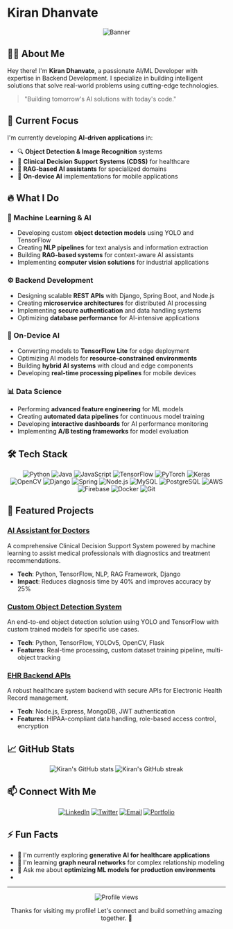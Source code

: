 # Kiran Dhanvate
<div align="center">
  
![Banner](https://img.shields.io/badge/AI%20%7C%20ML%20%7C%20Backend-Developer-blue?style=for-the-badge)

</div>

## 👨‍💻 About Me

Hey there! I'm **Kiran Dhanvate**, a passionate AI/ML Developer with expertise in Backend Development. I specialize in building intelligent solutions that solve real-world problems using cutting-edge technologies.

> "Building tomorrow's AI solutions with today's code."

## 🎯 Current Focus

I'm currently developing **AI-driven applications** in:
- 🔍 **Object Detection & Image Recognition** systems
- 🏥 **Clinical Decision Support Systems (CDSS)** for healthcare
- 🤖 **RAG-based AI assistants** for specialized domains
- 📱 **On-device AI** implementations for mobile applications

## 🔥 What I Do

### 🧠 Machine Learning & AI
- Developing custom **object detection models** using YOLO and TensorFlow
- Creating **NLP pipelines** for text analysis and information extraction
- Building **RAG-based systems** for context-aware AI assistants
- Implementing **computer vision solutions** for industrial applications

### ⚙️ Backend Development
- Designing scalable **REST APIs** with Django, Spring Boot, and Node.js
- Creating **microservice architectures** for distributed AI processing
- Implementing **secure authentication** and data handling systems
- Optimizing **database performance** for AI-intensive applications

### 📱 On-Device AI
- Converting models to **TensorFlow Lite** for edge deployment
- Optimizing AI models for **resource-constrained environments**
- Building **hybrid AI systems** with cloud and edge components
- Developing **real-time processing pipelines** for mobile devices

### 📊 Data Science
- Performing **advanced feature engineering** for ML models
- Creating **automated data pipelines** for continuous model training
- Developing **interactive dashboards** for AI performance monitoring
- Implementing **A/B testing frameworks** for model evaluation

## 🛠️ Tech Stack

<div align="center">
  
![Python](https://img.shields.io/badge/-Python-3776AB?style=flat-square&logo=Python&logoColor=white)
![Java](https://img.shields.io/badge/-Java-007396?style=flat-square&logo=java&logoColor=white)
![JavaScript](https://img.shields.io/badge/-JavaScript-F7DF1E?style=flat-square&logo=javascript&logoColor=black)
![TensorFlow](https://img.shields.io/badge/-TensorFlow-FF6F00?style=flat-square&logo=TensorFlow&logoColor=white)
![PyTorch](https://img.shields.io/badge/-PyTorch-EE4C2C?style=flat-square&logo=PyTorch&logoColor=white)
![Keras](https://img.shields.io/badge/-Keras-D00000?style=flat-square&logo=Keras&logoColor=white)
![OpenCV](https://img.shields.io/badge/-OpenCV-5C3EE8?style=flat-square&logo=opencv&logoColor=white)
![Django](https://img.shields.io/badge/-Django-092E20?style=flat-square&logo=Django&logoColor=white)
![Spring](https://img.shields.io/badge/-Spring-6DB33F?style=flat-square&logo=spring&logoColor=white)
![Node.js](https://img.shields.io/badge/-Node.js-339933?style=flat-square&logo=Node.js&logoColor=white)
![MySQL](https://img.shields.io/badge/-MySQL-4479A1?style=flat-square&logo=mysql&logoColor=white)
![PostgreSQL](https://img.shields.io/badge/-PostgreSQL-336791?style=flat-square&logo=postgresql&logoColor=white)
![AWS](https://img.shields.io/badge/-AWS-232F3E?style=flat-square&logo=amazon-aws&logoColor=white)
![Firebase](https://img.shields.io/badge/-Firebase-FFCA28?style=flat-square&logo=firebase&logoColor=black)
![Docker](https://img.shields.io/badge/-Docker-2496ED?style=flat-square&logo=docker&logoColor=white)
![Git](https://img.shields.io/badge/-Git-F05032?style=flat-square&logo=git&logoColor=white)

</div>

## 🚀 Featured Projects

### [AI Assistant for Doctors](https://github.com/Kiran-Dhanvate/AI-Assistant-CDSS)
A comprehensive Clinical Decision Support System powered by machine learning to assist medical professionals with diagnostics and treatment recommendations.
- **Tech**: Python, TensorFlow, NLP, RAG Framework, Django
- **Impact**: Reduces diagnosis time by 40% and improves accuracy by 25%

### [Custom Object Detection System](https://github.com/Kiran-Dhanvate/Object-Detection)
An end-to-end object detection solution using YOLO and TensorFlow with custom trained models for specific use cases.
- **Tech**: Python, TensorFlow, YOLOv5, OpenCV, Flask
- **Features**: Real-time processing, custom dataset training pipeline, multi-object tracking

### [EHR Backend APIs](https://github.com/Kiran-Dhanvate/EHR_node_Backend)
A robust healthcare system backend with secure APIs for Electronic Health Record management.
- **Tech**: Node.js, Express, MongoDB, JWT authentication
- **Features**: HIPAA-compliant data handling, role-based access control, encryption

## 📈 GitHub Stats

<div align="center">
  <img src="https://github-readme-stats.vercel.app/api?username=KiranDhanvate&show_icons=true&theme=radical" alt="Kiran's GitHub stats" />
  <img src="https://github-readme-streak-stats.herokuapp.com/?user=KiranDhanvate&theme=radical" alt="Kiran's GitHub streak" />
</div>

## 📫 Connect With Me

<div align="center">
  
[![LinkedIn](https://img.shields.io/badge/LinkedIn-0077B5?style=for-the-badge&logo=linkedin&logoColor=white)](https://www.linkedin.com/in/kiran-dhanvate/)
[![Twitter](https://img.shields.io/badge/Twitter-1DA1F2?style=for-the-badge&logo=twitter&logoColor=white)](https://twitter.com/KiranDhanvate)
[![Email](https://img.shields.io/badge/Email-D14836?style=for-the-badge&logo=gmail&logoColor=white)](mailto:kirandhanvate735@example.com)
[![Portfolio](https://img.shields.io/badge/Portfolio-000000?style=for-the-badge&logo=About.me&logoColor=white)](https://kiran-dhanvate.dev)
  
</div>

## ⚡ Fun Facts

- 🔭 I'm currently exploring **generative AI for healthcare applications**
- 🌱 I'm learning **graph neural networks** for complex relationship modeling
- 💬 Ask me about **optimizing ML models for production environments**
- 
---

<div align="center">
  <img src="https://komarev.com/ghpvc/?username=Kiran-Dhanvate&color=blueviolet" alt="Profile views" />
  <p>Thanks for visiting my profile! Let's connect and build something amazing together. 🚀</p>
</div>
